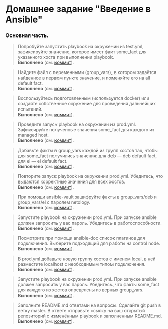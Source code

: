# Домашнее задание "Введение в Ansible"

### Основная часть.

> Попробуйте запустить playbook на окружении из test.yml, зафиксируйте значение, которое имеет факт some_fact для указанного хоста при выполнении playbook.  
**Выполнено** (см. [коммит](https://github.com/ipodovalov/devops-netology/commit/5746581)).

> Найдите файл с переменными (group_vars), в котором задаётся найденное в первом пункте значение, и поменяйте его на all default fact.  
**Выполнено** (см. [коммит](https://github.com/ipodovalov/devops-netology/commit/)).

> Воспользуйтесь подготовленным (используется docker) или создайте собственное окружение для проведения дальнейших испытаний.  
**Выполнено** (см. [коммит](https://github.com/ipodovalov/devops-netology/commit/)).

> Проведите запуск playbook на окружении из prod.yml. Зафиксируйте полученные значения some_fact для каждого из managed host.  
**Выполнено** (см. [коммит](https://github.com/ipodovalov/devops-netology/commit/)).

> Добавьте факты в group_vars каждой из групп хостов так, чтобы для some_fact получились значения: для deb — deb default fact, для el — el default fact.  
**Выполнено** (см. [коммит](https://github.com/ipodovalov/devops-netology/commit/)).

> Повторите запуск playbook на окружении prod.yml. Убедитесь, что выдаются корректные значения для всех хостов.  
**Выполнено** (см. [коммит](https://github.com/ipodovalov/devops-netology/commit/)).

> При помощи ansible-vault зашифруйте факты в group_vars/deb и group_vars/el с паролем netology.  
**Выполнено** (см. [коммит](https://github.com/ipodovalov/devops-netology/commit/)).

> Запустите playbook на окружении prod.yml. При запуске ansible должен запросить у вас пароль. Убедитесь в работоспособности.  
**Выполнено** (см. [коммит](https://github.com/ipodovalov/devops-netology/commit/)).

> Посмотрите при помощи ansible-doc список плагинов для подключения. Выберите подходящий для работы на control node.  
**Выполнено** (см. [коммит](https://github.com/ipodovalov/devops-netology/commit/)).

> В prod.yml добавьте новую группу хостов с именем local, в ней разместите localhost с необходимым типом подключения.  
**Выполнено** (см. [коммит](https://github.com/ipodovalov/devops-netology/commit/)).

> Запустите playbook на окружении prod.yml. При запуске ansible должен запросить у вас пароль. Убедитесь, что факты some_fact для каждого из хостов определены из верных group_vars.  
**Выполнено** (см. [коммит](https://github.com/ipodovalov/devops-netology/commit/)).

> Заполните README.md ответами на вопросы. Сделайте git push в ветку master. В ответе отправьте ссылку на ваш открытый репозиторий с изменённым playbook и заполненным README.md.  
**Выполнено** (см. [коммит](https://github.com/ipodovalov/devops-netology/commit/)).
